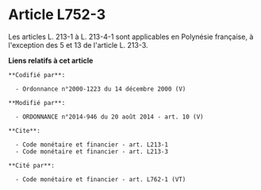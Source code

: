 # Article L752-3

Les articles L. 213-1 à L. 213-4-1 sont applicables en Polynésie française, à l'exception des 5 et 13 de l'article L. 213-3.

**Liens relatifs à cet article**

	**Codifié par**:

	  - Ordonnance n°2000-1223 du 14 décembre 2000 (V)

	**Modifié par**:

	  - ORDONNANCE n°2014-946 du 20 août 2014 - art. 10 (V)

	**Cite**:

	  - Code monétaire et financier - art. L213-1
	  - Code monétaire et financier - art. L213-3

	**Cité par**:

	  - Code monétaire et financier - art. L762-1 (VT)
